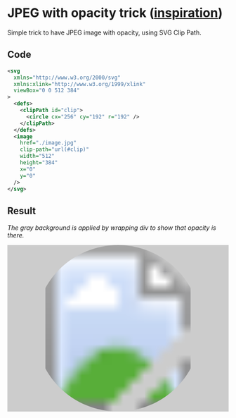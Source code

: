 # JPEG with opacity trick ([inspiration](https://css-tricks.com/transparent-jpg-svg/))

Simple trick to have JPEG image with opacity, using SVG Clip Path.

## Code
```svg
<svg
  xmlns="http://www.w3.org/2000/svg"
  xmlns:xlink="http://www.w3.org/1999/xlink"
  viewBox="0 0 512 384"
>
  <defs>
    <clipPath id="clip">
      <circle cx="256" cy="192" r="192" />
    </clipPath>
  </defs>
  <image
    href="./image.jpg"
    clip-path="url(#clip)"
    width="512"
    height="384"
    x="0"
    y="0"
  />
</svg>
```

## Result

_The gray background is applied by wrapping div to show that opacity is there._

<foreignObject>
  <div style="background-color: #ccc">
    <svg
      xmlns="http://www.w3.org/2000/svg"
      xmlns:xlink="http://www.w3.org/1999/xlink"
      viewBox="0 0 512 384"
    >
      <defs>
        <clipPath id="clip">
          <circle cx="256" cy="192" r="192" />
        </clipPath>
      </defs>
      <image
        href="./image.jpg"
        clip-path="url(#clip)"
        width="512"
        height="384"
        x="0"
        y="0"
      />
    </svg>
    </div>
</foreignObject>
